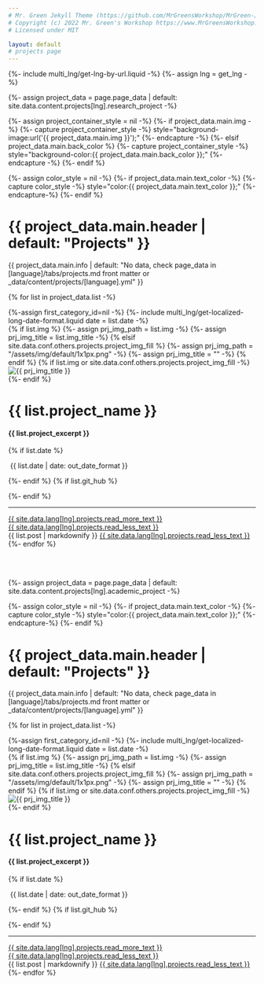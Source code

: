 ```yaml
---
# Mr. Green Jekyll Theme (https://github.com/MrGreensWorkshop/MrGreen-JekyllTheme)
# Copyright (c) 2022 Mr. Green's Workshop https://www.MrGreensWorkshop.com
# Licensed under MIT

layout: default
# projects page
---
```

{%- include multi_lng/get-lng-by-url.liquid -%}
{%- assign lng = get_lng -%}

{%- assign project_data = page.page_data | default: site.data.content.projects[lng].research_project -%}

{%- assign project_container_style = nil -%}
{%- if project_data.main.img -%}
  {%- capture project_container_style -%} style="background-image:url('{{ project_data.main.img }}');" {%- endcapture -%}
{%- elsif project_data.main.back_color %}
  {%- capture project_container_style -%} style="background-color:{{ project_data.main.back_color }};" {%- endcapture -%}
{%- endif %}

<div class="multipurpose-container project-heading-container" {{project_container_style}}>
{%- assign color_style = nil -%}
{%- if project_data.main.text_color -%}
  {%- capture color_style -%} style="color:{{ project_data.main.text_color }};" {%-endcapture-%}
{%- endif %}
  <h1 {{ color_style }}>{{ project_data.main.header | default: "Projects" }}</h1>
  <p {{ color_style }}>{{ project_data.main.info | default: "No data, check page_data in [language]/tabs/projects.md front matter or _data/content/projects/[language].yml" }}</p>
</div>

{% for list in project_data.list -%}
  <div class="multipurpose-container project-container" {{ first_category_id }}>
    {%-assign first_category_id=nil -%}
    {%- include multi_lng/get-localized-long-date-format.liquid date = list.date -%}
    <div class="row">
      {% if list.img %}
        {%- assign prj_img_path = list.img -%}
        {%- assign prj_img_title = list.img_title -%}
      {% elsif site.data.conf.others.projects.project_img_fill %}
        {%- assign prj_img_path = "/assets/img/default/1x1px.png" -%}
        {%- assign prj_img_title = "" -%}
      {% endif %}
      {% if list.img or site.data.conf.others.projects.project_img_fill -%}
      <div class="col-md-3 project-img">
        <img src="{{ prj_img_path }}" alt="{{ prj_img_title }}">
      </div>
      {%- endif %}
      <div class="col-md-9 project-header">
        <h1>{{ list.project_name }}</h1><h4>{{ list.project_excerpt }}</h4>
        {% if list.date %}
        <div class="meta-container">
          <p class="date"><i class="fa fa-calendar fa-fw" aria-hidden="true"></i>&nbsp;{{ list.date | date: out_date_format }}</p>
        </div>
        {%- endif %}
        {% if list.git_hub %}
        <div class="meta-container">
          <p class="hover-effect"><a href={{ list.git_hub }} target="_blank"><i class="fa fa-github"></a></i></p>
        </div>
        {%- endif %}
        <hr>
        <a href="javascript:void(0);" class="read-more-less">
          <div class="read-more"><i class="fa fa-angle-double-down fa-fw" aria-hidden="true"></i>{{ site.data.lang[lng].projects.read_more_text }}</div>
          <div class="read-less"><i class="fa fa-angle-double-up fa-fw" aria-hidden="true"></i>{{ site.data.lang[lng].projects.read_less_text }}</div>
        </a>
      </div>
    </div>
    <div class="row">
      <div class="markdown-style">
        {{ list.post | markdownify }}
        <a href="javascript:void(0);" class="read-more-less">
          <i class="fa fa-angle-double-up fa-fw" aria-hidden="true"></i>{{ site.data.lang[lng].projects.read_less_text }}
        </a>
      </div>
    </div>
  </div>
{%- endfor %}

<br><br>
<!---This section follow same format as above, but print academic projects --->
{%- assign project_data = page.page_data | default: site.data.content.projects[lng].academic_project -%}

<div class="multipurpose-container project-heading-container" {{project_container_style}}>
{%- assign color_style = nil -%}
{%- if project_data.main.text_color -%}
  {%- capture color_style -%} style="color:{{ project_data.main.text_color }};" {%-endcapture-%}
{%- endif %}
  <h1 {{ color_style }}>{{ project_data.main.header | default: "Projects" }}</h1>
  <p {{ color_style }}>{{ project_data.main.info | default: "No data, check page_data in [language]/tabs/projects.md front matter or _data/content/projects/[language].yml" }}</p>
</div>


{% for list in project_data.list -%}
  <div class="multipurpose-container project-container" {{ first_category_id }}>
    {%-assign first_category_id=nil -%}
    {%- include multi_lng/get-localized-long-date-format.liquid date = list.date -%}
    <div class="row">
      {% if list.img %}
        {%- assign prj_img_path = list.img -%}
        {%- assign prj_img_title = list.img_title -%}
      {% elsif site.data.conf.others.projects.project_img_fill %}
        {%- assign prj_img_path = "/assets/img/default/1x1px.png" -%}
        {%- assign prj_img_title = "" -%}
      {% endif %}
      {% if list.img or site.data.conf.others.projects.project_img_fill -%}
      <div class="col-md-3 project-img">
        <img src="{{ prj_img_path }}" alt="{{ prj_img_title }}">
      </div>
      {%- endif %}
      <div class="col-md-9 project-header">
        <h1>{{ list.project_name }}</h1><h4>{{ list.project_excerpt }}</h4>
        {% if list.date %}
        <div class="meta-container">
          <p class="date"><i class="fa fa-calendar fa-fw" aria-hidden="true"></i>&nbsp;{{ list.date | date: out_date_format }}</p>
        </div>
        {%- endif %}
        {% if list.git_hub %}
        <div class="meta-container">
          <p class="hover-effect"><a href={{ list.git_hub }} target="_blank"><i class="fa fa-github"></a></i></p>
        </div>
        {%- endif %}
        <hr>
        <a href="javascript:void(0);" class="read-more-less">
          <div class="read-more"><i class="fa fa-angle-double-down fa-fw" aria-hidden="true"></i>{{ site.data.lang[lng].projects.read_more_text }}</div>
          <div class="read-less"><i class="fa fa-angle-double-up fa-fw" aria-hidden="true"></i>{{ site.data.lang[lng].projects.read_less_text }}</div>
        </a>
      </div>
    </div>
    <div class="row">
      <div class="markdown-style">
        {{ list.post | markdownify }}
        <a href="javascript:void(0);" class="read-more-less">
          <i class="fa fa-angle-double-up fa-fw" aria-hidden="true"></i>{{ site.data.lang[lng].projects.read_less_text }}
        </a>
      </div>
    </div>
  </div>
{%- endfor %}